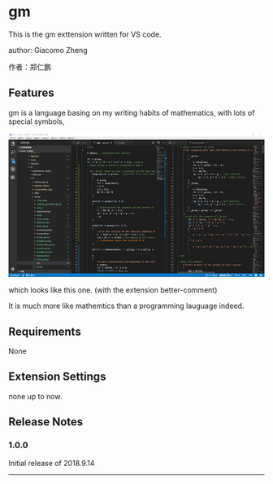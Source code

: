 # gm

This is the gm exttension written for VS code.

author:  Giacomo Zheng

作者：郑仁鹏

## Features

gm is a language basing on my writing habits of mathematics, with lots of special symbols,

<!-- ![gm](images/icon.png) -->
![looks](images/overall.jpg)

which looks like this one. (with the extension better-comment)

It is much more like mathemtics than a programming lauguage indeed.


## Requirements

None

## Extension Settings

none up to now.

<!-- ## Known Issues

Calling out known issues can help limit users opening duplicate issues against your extension. -->

## Release Notes

### 1.0.0

Initial release of 2018.9.14

<!-- ### 1.0.1

Fixed issue #.

### 1.1.0

Added features X, Y, and Z. -->

-----------------------------------------------------------------------------------------------------------


